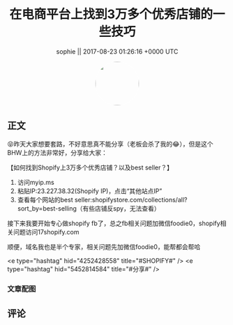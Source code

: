 <h1 align="center">在电商平台上找到3万多个优秀店铺的一些技巧</h1>




<p align="center">
    <a>sophie || 2017-08-23 01:26:16 &#43;0000 UTC</a>
</p>

<div align="center">
    <img src="https://images.zsxq.com/FjP0Paokw7T4OGXMD11kh8N_sPOz?e=1590940799&amp;token=kIxbL07-8jAj8w1n4s9zv64FuZZNEATmlU_Vm6zD:go92ir34G8L8pkW6jLwmzxK47tc=" width="100" height="100" style="border:1px solid;border-radius:50%; color:#ffffff"/>
</div>




## 正文

<div>
😝昨天大家想要套路，不好意思真不能分享（老板会杀了我的😂），但是这个BHW上的方法非常好，分享给大家：

【如何找到Shopify上3万多个优秀店铺？以及best seller？】

1. 访问myip.ms 
2. 粘贴IP:23.227.38.32(Shopify IP)，点击“其他站点IP” 
3. 查看每个网站的best seller:shopifystore.com/collections/all?sort_by=best-selling（有些店铺反spy，无法查看）

接下来我要开始专心做shopify fb了，总之fb相关问题加微信foodie0，shopify相关问题访问17shopify.com

顺便，域名我也是半个专家，相关问题先加微信foodie0，能帮都会帮哈

&lt;e type=&#34;hashtag&#34; hid=&#34;4252428558&#34; title=&#34;#SHOPIFY#&#34; /&gt;  &lt;e type=&#34;hashtag&#34; hid=&#34;5452814584&#34; title=&#34;#分享#&#34; /&gt;
</div>

### 文章配图

<div class="image" align="center">

</div>


## 评论

<div align="left">
<div>

</div>
</div>